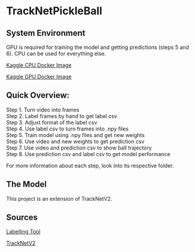 # TrackNetPickleBall

## System Environment
GPU is required for training the model and getting predictions (steps 5 and 6). CPU can be used for everything else.

[Kaggle CPU Docker Image](https://console.cloud.google.com/gcr/images/kaggle-images/GLOBAL/python)

[Kaggle GPU Docker Image](https://console.cloud.google.com/gcr/images/kaggle-gpu-images/GLOBAL/python)

## Quick Overview:
Step 1. Turn video into frames \
Step 2. Label frames by hand to get label csv \
Step 3. Adjust format of the label csv \
Step 4. Use label csv to turn frames into .npy files \
Step 5. Train model using .npy files and get new weights \
Step 6. Use video and new weights to get prediction csv \
Step 7. Use video and prediction csv to show ball trajectory \
Step 8. Use prediction csv and label csv to get model performance

For more information about each step, look into its respective folder.

## The Model

This project is an extension of TrackNetV2. 

## Sources
[Labelling Tool](https://github.com/Chang-Chia-Chi/TrackNet-Badminton-Tracking-tensorflow2)

[TrackNetV2](https://nol.cs.nctu.edu.tw:234/open-source/TrackNetv2)
